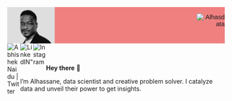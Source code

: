 
<!-- TODO-IST:START -->
 <div style="display: flex;
    justify-content: space-between;
    background-color: lightcoral;
    font-family:Helvetica, Arial, verdana, sans-serif;
    font-size:11pt">
  <div> 
    <img align="left" alt="Abhishek's Instagram" width="25%" src="https://github.com/Alhasdata/Alhasdata/blob/main/img/cov.png" />
  </div>
  <div>
    <p align="right"> <img src="https://github-readme-stats.vercel.app/api?username=Alhasdata&show_icons=true&theme=gotham" alt="Alhasdata" />
  </div>
</div>
 <div>
    <a href="https://twitter.com/alhassane86" target="_blank">
      <img align="left" alt="Abhishek Naidu | Twitter" width="30px" src="https://raw.githubusercontent.com/peterthehan/peterthehan/master/assets/twitter.svg" /></a>
    <a href="https://www.linkedin.com/in/alhassaneahmed/" target="_blank"> 
      <img align="left" alt=LinkedIN" width="30px" src="https://raw.githubusercontent.com/peterthehan/peterthehan/master/assets/linkedin.svg" /></a>
     <a href="https://www.instagram.com/wpali/" target="_blank">
      <img align="left" alt="Instagram" width="30px" src="https://raw.githubusercontent.com/hussainweb/hussainweb/main/icons/instagram.png" /></a>                                                                                                                                      
                                                                                                                                             </div>
<br>
                                                                                                                                             
                                                                                                                                             
</br>
                                                                                                                                             
**Hey there** 👋

I’m Alhassane, data scientist and creative problem solver. I catalyze data and unveil their power to get insights.
                                                                                                                                       

